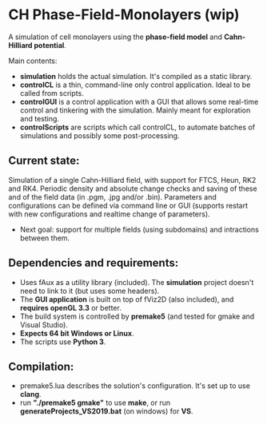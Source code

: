 # CH Phase-Field-Monolayers (wip)

A simulation of cell monolayers using the **phase-field model** and **Cahn-Hilliard potential**.

Main contents:
- **simulation** holds the actual simulation. It's compiled as a static library.
- **controlCL** is a thin, command-line only control application. Ideal to be called from scripts.
- **controlGUI** is a control application with a GUI that allows some real-time control and tinkering with the simulation. Mainly meant for exploration and testing.
- **controlScripts** are scripts which call controlCL, to automate batches of simulations and possibly some post-processing.

## Current state:

Simulation of a single Cahn-Hilliard field, with support for FTCS, Heun, RK2 and RK4.
Periodic density and absolute change checks and saving of these and of the field data (in .pgm, .jpg and/or .bin).
Parameters and configurations can be defined via command line or GUI (supports restart with new configurations and realtime change of parameters).
- Next goal: support for multiple fields (using subdomains) and intractions between them.

## Dependencies and requirements:

- Uses fAux as a utility library (included). The **simulation** project doesn't need to link to it (but uses some headers).
- The **GUI application** is built on top of fViz2D (also included), and **requires openGL 3.3** or better.
- The build system is controlled by **premake5** (and tested for gmake and Visual Studio).
- **Expects 64 bit Windows or Linux**.
- The scripts use **Python 3**.

## Compilation:

- premake5.lua describes the solution's configuration. It's set up to use **clang**.
- run **"./premake5 gmake"** to use **make**, or run **generateProjects_VS2019.bat** (on windows) for **VS**.